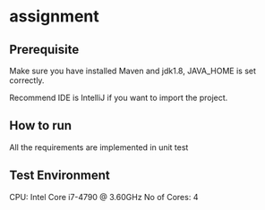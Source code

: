 # assignment


Prerequisite
---------------
Make sure you have installed Maven and jdk1.8,  JAVA_HOME is set correctly.

Recommend IDE is IntelliJ if you want to import the project.

How to run
---------------
All the requirements are implemented in unit test

Test Environment
---------------
CPU: Intel Core i7-4790 @ 3.60GHz
No of Cores: 4

